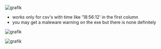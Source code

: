 ![grafik](https://github.com/philippoo66/eBZaehler/assets/122479122/582ac8a9-59d7-4f92-bc76-719151cd698c)


- works only for csv's with time like '18:56:12' in the first column
- you may get a maleware warning on the exe but there is none definitely

![grafik](https://github.com/philippoo66/eBZaehler/assets/122479122/265a129d-9783-4801-879d-be1c44b21cc6)

![grafik](https://github.com/philippoo66/eBZaehler/assets/122479122/d2048bf3-7c24-4319-8c9b-bf5f8adfe22d)

